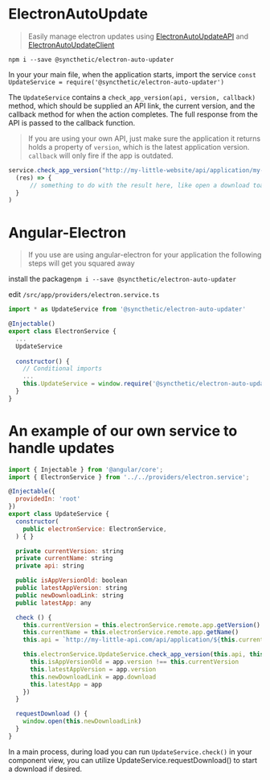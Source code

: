 # ElectronAutoUpdate
> Easily manage electron updates using [ElectronAutoUpdateAPI](https://github.com/Syncthetic/ElectronAutoUpdateAPI) and [ElectronAutoUpdateClient](https://github.com/Syncthetic/ElectronAutoUpdateClient)

`npm i --save @syncthetic/electron-auto-updater`

In your your main file, when the application starts, import the service
`const UpdateService = require('@syncthetic/electron-auto-updater')`

The `UpdateService` contains a `check_app_version(api, version, callback)` method, which should be supplied an API link, the current version, and the callback method for when the action completes. The full response from the API is passed to the callback function.

> If you are using your own API, just make sure the application it returns holds a property of `version`, which is the latest application version. `callback` will only fire if the app is outdated.


```javascript
service.check_app_version("http://my-little-website/api/application/my-app-name", '0.0.1',
  (res) => {
      // something to do with the result here, like open a download toast
  }
)
```

# Angular-Electron
> If you use are using angular-electron for your application the following steps will get you squared away

install the package`npm i --save @syncthetic/electron-auto-updater`

edit `/src/app/providers/electron.service.ts`

```javascript
import * as UpdateService from '@syncthetic/electron-auto-updater'

@Injectable()
export class ElectronService {
  ...
  UpdateService
  
  constructor() {
    // Conditional imports
    ...
    this.UpdateService = window.require('@syncthetic/electron-auto-updater')
  }
}
```
# An example of our own service to handle updates
```javascript
import { Injectable } from '@angular/core';
import { ElectronService } from '../../providers/electron.service';

@Injectable({
  providedIn: 'root'
})
export class UpdateService {
  constructor(
    public electronService: ElectronService,
  ) { }

  private currentVersion: string
  private currentName: string
  private api: string

  public isAppVersionOld: boolean
  public latestAppVersion: string
  public newDownloadLink: string
  public latestApp: any

  check () {
    this.currentVersion = this.electronService.remote.app.getVersion()
    this.currentName = this.electronService.remote.app.getName()
    this.api = `http://my-little-api.com/api/application/${this.currentName}`

    this.electronService.UpdateService.check_app_version(this.api, this.currentVersion, (app) => {
      this.isAppVersionOld = app.version !== this.currentVersion
      this.latestAppVersion = app.version
      this.newDownloadLink = app.download
      this.latestApp = app
    })
  }

  requestDownload () {
    window.open(this.newDownloadLink)
  }
}
```

In a main process, during load you can run `UpdateService.check()` in your component view, you can utilize UpdateService.requestDownload() to start a download if desired.